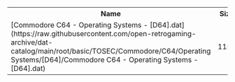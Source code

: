 <table>
<tr><th>Name</th><th>Size</th></tr>
<tr><td>[Commodore C64 - Operating Systems - [D64].dat](https://raw.githubusercontent.com/open-retrogaming-archive/dat-catalog/main/root/basic/TOSEC/Commodore/C64/Operating Systems/[D64]/Commodore C64 - Operating Systems - [D64].dat)</td><td>1157</td></tr>
</table>
